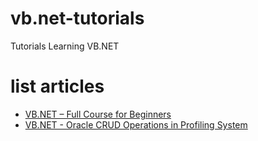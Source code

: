 # vb.net-tutorials
Tutorials Learning VB.NET

# list articles
* [VB.NET – Full Course for Beginners](./VB.NET8-Begginers/README.md)
* [VB.NET - Oracle CRUD Operations in Profiling System](./VB.NET-ORACLE-Profiling/README.MD)